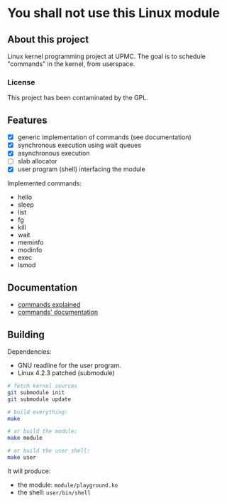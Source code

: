 # You shall not use this Linux module

## About this project

Linux kernel programming project at UPMC. The goal is to schedule "commands" in
the kernel, from userspace.

### License

This project has been contaminated by the GPL.

## Features

- [x] generic implementation of commands (see documentation)
- [x] synchronous execution using wait queues
- [x] asynchronous execution
- [ ] slab allocator
- [x] user program (shell) interfacing the module

Implemented commands:

- hello
- sleep
- list
- fg
- kill
- wait
- meminfo
- modinfo
- exec
- lsmod

## Documentation

- [commands explained](module/Documentation/commands.md)
- [commands' documentation](module/Documentation/commands/)

## Building

Dependencies:
- GNU readline for the user program.
- Linux 4.2.3 patched (submodule)

```bash
# fetch kernel sources
git submodule init
git submodule update

# build everything:
make

# or build the module:
make module

# or build the user shell:
make user
```

It will produce:
- the module: `module/playground.ko`
- the shell: `user/bin/shell`
